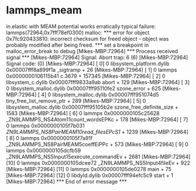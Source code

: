 # lammps_meam
in.elastic with MEAM potential works erratically
typical failure:
lammps(72964,0x7fff78ef0300) malloc: *** error for object 0x7fc920433810: incorrect checksum for freed object - object was probably modified after being freed.
*** set a breakpoint in malloc_error_break to debug
[Mikes-MBP:72964] *** Process received signal ***
[Mikes-MBP:72964] Signal: Abort trap: 6 (6)
[Mikes-MBP:72964] Signal code:  (0)
[Mikes-MBP:72964] [ 0] 0   libsystem_platform.dylib            0x00007fff8a899f1a _sigtramp + 26
[Mikes-MBP:72964] [ 1] 0   lammps                              0x0000000106115b41 c.3679 + 157345
[Mikes-MBP:72964] [ 2] 0   libsystem_c.dylib                   0x00007fff9833a9ab abort + 129
[Mikes-MBP:72964] [ 3] 0   libsystem_malloc.dylib              0x00007fff95110fe2 szone_error + 625
[Mikes-MBP:72964] [ 4] 0   libsystem_malloc.dylib              0x00007fff951074d5 tiny_free_list_remove_ptr + 289
[Mikes-MBP:72964] [ 5] 0   libsystem_malloc.dylib              0x00007fff95105b2e szone_free_definite_size + 1583
[Mikes-MBP:72964] [ 6] 0   lammps                              0x0000000105c25628 _ZN9LAMMPS_NS4Atom11count_wordsEPKc + 178
[Mikes-MBP:72964] [ 7] 0   lammps                              0x0000000105f7b031 _ZN9LAMMPS_NS8PairMEAM10read_filesEPcS1_ + 1239
[Mikes-MBP:72964] [ 8] 0   lammps                              0x0000000105f7a91f _ZN9LAMMPS_NS8PairMEAM5coeffEiPPc + 573
[Mikes-MBP:72964] [ 9] 0   lammps                              0x0000000105dcfb59 _ZN9LAMMPS_NS5Input15execute_commandEv + 2681
[Mikes-MBP:72964] [10] 0   lammps                              0x0000000105dcee72 _ZN9LAMMPS_NS5Input4fileEv + 922
[Mikes-MBP:72964] [11] 0   lammps                              0x0000000105de0278 main + 75
[Mikes-MBP:72964] [12] 0   libdyld.dylib                       0x00007fff94efc5c9 start + 1
[Mikes-MBP:72964] *** End of error message ***
